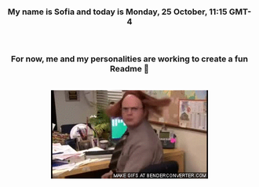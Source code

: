 


<div align="center">
<h3 >My name is Sofia and today is Monday, 25 October, 11:15 GMT-4</h3><br>
<h3 >For now, me and my personalities are working to create a fun Readme 👋
</h3><br>
<img src='img/dwight.gif' alt='working...'/>
</div>
